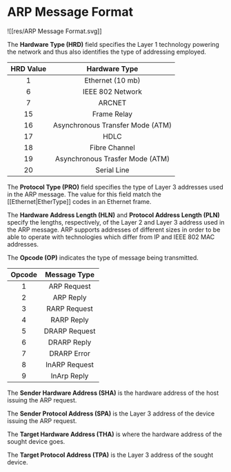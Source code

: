# ARP Message Format

![[res/ARP Message Format.svg]]

The **Hardware Type (HRD)** field specifies the Layer 1 technology powering the network and thus also identifies the type of addressing employed.

|HRD Value|Hardware Type|
|:---:|:---:|
|1|Ethernet (10 mb)|
|6|IEEE 802 Network|
|7|ARCNET|
|15|Frame Relay|
|16|Asynchronous Transfer Mode (ATM)|
|17|HDLC|
|18|Fibre Channel|
|19|Asynchronous Trasfer Mode (ATM)|
|20|Serial Line|

The **Protocol Type (PRO)** field specifies the type of Layer 3 addresses used in the ARP message. The value for this field match the [[Ethernet|EtherType]] codes in an Ethernet frame.

The **Hardware Address Length (HLN)** and **Protocol Address Length (PLN)** specify the lengths, respectively, of the Layer 2 and Layer 3 address used in the ARP message. ARP supports addresses of different sizes in order to be able to operate with technologies which differ from IP and IEEE 802 MAC addresses.

The **Opcode (OP)** indicates the type of message being transmitted.

|Opcode|Message Type|
|:---:|:----:|
|1|ARP Request|
|2|ARP Reply|
|3|RARP Request|
|4|RARP Reply|
|5|DRARP Request|
|6|DRARP Reply|
|7|DRARP Error|
|8|InARP Request|
|9|InArp Reply|

The **Sender Hardware Address (SHA)** is the hardware address of the host issuing the ARP request.

The **Sender Protocol Address (SPA)** is the Layer 3 address of the device issuing the ARP request.

The **Target Hardware Address (THA)** is where the hardware address of the sought device goes.

The **Target Protocol Address (TPA)** is the Layer 3 address of the sought device.